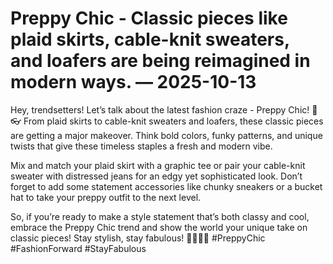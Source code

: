 # Preppy Chic - Classic pieces like plaid skirts, cable-knit sweaters, and loafers are being reimagined in modern ways. — 2025-10-13

Hey, trendsetters! Let’s talk about the latest fashion craze - Preppy Chic! 🧥👓 From plaid skirts to cable-knit sweaters and loafers, these classic pieces are getting a major makeover. Think bold colors, funky patterns, and unique twists that give these timeless staples a fresh and modern vibe. 

Mix and match your plaid skirt with a graphic tee or pair your cable-knit sweater with distressed jeans for an edgy yet sophisticated look. Don’t forget to add some statement accessories like chunky sneakers or a bucket hat to take your preppy outfit to the next level.

So, if you’re ready to make a style statement that’s both classy and cool, embrace the Preppy Chic trend and show the world your unique take on classic pieces! Stay stylish, stay fabulous! 💁🏻‍♀️✨ #PreppyChic #FashionForward #StayFabulous